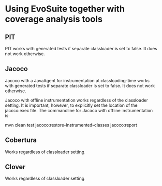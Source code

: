 # Using EvoSuite together with coverage analysis tools

## PIT

PIT works with generated tests if separate classloader is set to false. It does not work
otherwise.

## Jacoco

Jacoco with a JavaAgent for instrumentation at classloading-time works with generated tests 
if separate classloader is set to false. It does not work otherwise.

Jacoco with offline instrumentation works regardless of the classloader
setting. It is important, however, to explicitly set the location of the
jacoco.exec file. The commandline for Jacoco with offline instrumentation
is:

mvn clean test jacoco:restore-instrumented-classes jacoco:report

## Cobertura

Works regardless of classloader setting.


## Clover

Works regardless of classloader setting.
